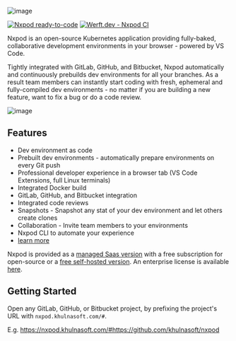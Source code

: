 
![image](https://user-images.githubusercontent.com/372735/89756447-d76e1000-dae2-11ea-8f34-29048130a1ba.png)

[![Nxpod ready-to-code](https://img.shields.io/badge/Nxpod-ready--to--code-blue?logo=nxpod)](https://nxpod.khulnasoft.com/from-referrer/)
[![Werft.dev - Nxpod CI](https://img.shields.io/badge/Werft.dev-CI--builds-green)](https://werft.nxpod-dev.com/)

Nxpod is an open-source Kubernetes application providing fully-baked, collaborative development environments in your browser - powered by VS Code. 

Tightly integrated with GitLab, GitHub, and Bitbucket, Nxpod automatically and continuously prebuilds dev environments for all your branches. As a result team members can instantly start coding with fresh, ephemeral and fully-compiled dev environments - no matter if you are building a new feature, want to fix a bug or do a code review.

![image](https://user-images.githubusercontent.com/372735/90360227-6fc44180-e05b-11ea-8f66-71e96a836d78.png)

## Features

 - Dev environment as code
 - Prebuilt dev environments - automatically prepare environments on every Git push
 - Professional developer experience in a browser tab (VS Code Extensions, full Linux terminals)
 - Integrated Docker build
 - GitLab, GitHub, and Bitbucket integration
 - Integrated code reviews
 - Snapshots - Snapshot any stat of your dev environment and let others create clones
 - Collaboration - Invite team members to your environments
 - Nxpod CLI to automate your experience
 - [learn more](https://www.nxpod.khulnasoft.com/features/)

Nxpod is provided as a [managed Saas version](https://nxpod.khulnasoft.com) with a free subscription for open-source or a [free self-hosted version](https://www.nxpod.khulnasoft.com/self-hosted/). An enterprise license is available [here](https://www.nxpod.khulnasoft.com/self-hosted/).

## Getting Started

Open any GitLab, GitHub, or Bitbucket project, by prefixing the project's URL with `nxpod.khulnasoft.com/#`. 

E.g. https://nxpod.khulnasoft.com/#https://github.com/khulnasoft/nxpod
